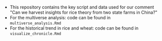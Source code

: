 

- This repository contains the key script and data used for our comment "Can we harvest insights for rice theory from two state farms in China?"
- For the multiverse analysis: code can be found in `multiverse_analysis.Rmd`
- For the historical trend in rice and wheat: code can be found in `visualize_chronicle.Rmd`